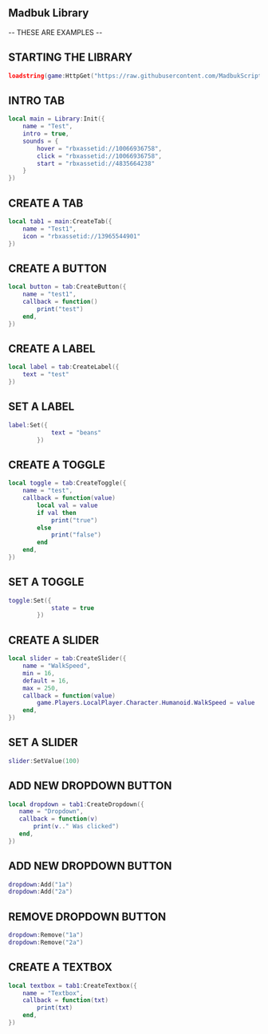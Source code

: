 ## Madbuk Library
-- THESE ARE EXAMPLES --

## STARTING THE LIBRARY
```lua
loadstring(game:HttpGet("https://raw.githubusercontent.com/MadbukScripts/Madbuk-Library/main/Madbuk%20Library.lua"))()
```

## INTRO TAB
```lua
local main = Library:Init({
	name = "Test",
	intro = true,
	sounds = {
		hover = "rbxassetid://10066936758",
		click = "rbxassetid://10066936758",
		start = "rbxassetid://4835664238"
	}
})
```
## CREATE A TAB
```lua
local tab1 = main:CreateTab({
	name = "Test1",
	icon = "rbxassetid://13965544901"
})
```

## CREATE A BUTTON
```lua
local button = tab:CreateButton({
	name = "test1",
	callback = function()
		print("test")
	end,
})
```

## CREATE A LABEL
```lua
local label = tab:CreateLabel({
	text = "test"
})
```

## SET A LABEL
```lua
label:Set({
            text = "beans"
        })
```

## CREATE A TOGGLE
```lua
local toggle = tab:CreateToggle({
	name = "test",
	callback = function(value)
		local val = value
		if val then
			print("true")
		else
			print("false")
		end
	end,
})
```

## SET A TOGGLE
```lua
toggle:Set({
            state = true
        })
```

## CREATE A SLIDER
```lua
local slider = tab:CreateSlider({
	name = "WalkSpeed",
	min = 16,
	default = 16,
	max = 250,
	callback = function(value)
		game.Players.LocalPlayer.Character.Humanoid.WalkSpeed = value
	end,
})
```

## SET A SLIDER
```lua
slider:SetValue(100)
```

## ADD NEW DROPDOWN BUTTON
 ```lua
local dropdown = tab1:CreateDropdown({
	name = "Dropdown",
	callback = function(v)
		print(v.." Was clicked")
	end,	
})
```
## ADD NEW DROPDOWN BUTTON
```lua
dropdown:Add("1a")
dropdown:Add("2a")
```

## REMOVE DROPDOWN BUTTON
```lua
dropdown:Remove("1a")
dropdown:Remove("2a")
```



## CREATE A TEXTBOX
```lua
local textbox = tab1:CreateTextbox({
	name = "Textbox",
	callback = function(txt)
		print(txt)
	end,
})
```
